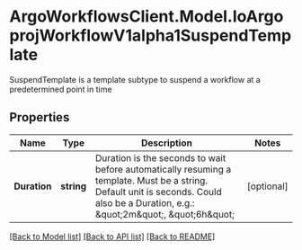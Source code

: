 # ArgoWorkflowsClient.Model.IoArgoprojWorkflowV1alpha1SuspendTemplate
SuspendTemplate is a template subtype to suspend a workflow at a predetermined point in time

## Properties

Name | Type | Description | Notes
------------ | ------------- | ------------- | -------------
**Duration** | **string** | Duration is the seconds to wait before automatically resuming a template. Must be a string. Default unit is seconds. Could also be a Duration, e.g.: \&quot;2m\&quot;, \&quot;6h\&quot; | [optional] 

[[Back to Model list]](../README.md#documentation-for-models) [[Back to API list]](../README.md#documentation-for-api-endpoints) [[Back to README]](../README.md)

